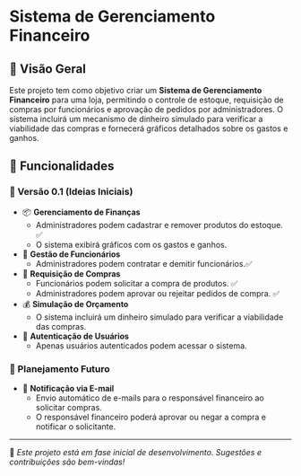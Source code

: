 # Sistema de Gerenciamento Financeiro

## 📌 Visão Geral
Este projeto tem como objetivo criar um **Sistema de Gerenciamento Financeiro** para uma loja, permitindo o controle de estoque, requisição de compras por funcionários e aprovação de pedidos por administradores. O sistema incluirá um mecanismo de dinheiro simulado para verificar a viabilidade das compras e fornecerá gráficos detalhados sobre os gastos e ganhos.

## 🚀 Funcionalidades
### 🔹 Versão 0.1 (Ideias Iniciais)
- 📦 **Gerenciamento de Finanças**
  - Administradores podem cadastrar e remover produtos do estoque. ✅
  - O sistema exibirá gráficos com os gastos e ganhos. 
- 🏢 **Gestão de Funcionários**
  - Administradores podem contratar e demitir funcionários.✅ 
- 🛒 **Requisição de Compras**
  - Funcionários podem solicitar a compra de produtos. ✅
  - Administradores podem aprovar ou rejeitar pedidos de compra. ✅ 
- 💰 **Simulação de Orçamento**
  - O sistema incluirá um dinheiro simulado para verificar a viabilidade das compras. 
- 🔐 **Autenticação de Usuários**
  - Apenas usuários autenticados podem acessar o sistema. 

### 🔮 Planejamento Futuro
- 📧 **Notificação via E-mail**
  - Envio automático de e-mails para o responsável financeiro ao  solicitar compras. 
  - O responsável financeiro poderá aprovar ou negar a compra e notificar o solicitante. 

---
📢 *Este projeto está em fase inicial de desenvolvimento. Sugestões e contribuições são bem-vindas!*
